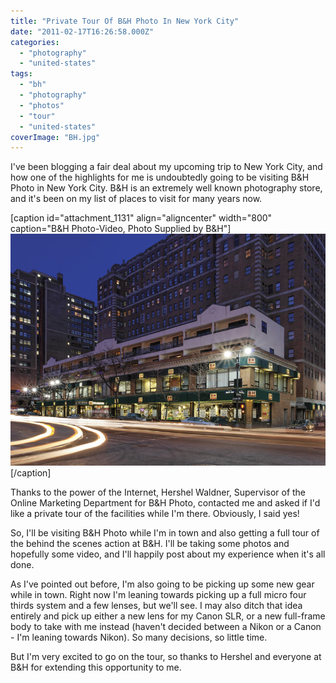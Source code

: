 ```yaml
---
title: "Private Tour Of B&H Photo In New York City"
date: "2011-02-17T16:26:58.000Z"
categories: 
  - "photography"
  - "united-states"
tags: 
  - "bh"
  - "photography"
  - "photos"
  - "tour"
  - "united-states"
coverImage: "BH.jpg"
---
```


I've been blogging a fair deal about my upcoming trip to New York City, and how one of the highlights for me is undoubtedly going to be visiting B&H Photo in New York City. B&H is an extremely well known photography store, and it's been on my list of places to visit for many years now.

\[caption id="attachment\_1131" align="aligncenter" width="800" caption="B&H Photo-Video, Photo Supplied by B&H"\][![](images/BH.jpg "BH")](http://www.migratorynerd.com/wordpress/wp-content/uploads/2011/02/BH.jpg)\[/caption\]

Thanks to the power of the Internet, Hershel Waldner, Supervisor of the Online Marketing Department for B&H Photo, contacted me and asked if I'd like a private tour of the facilities while I'm there. Obviously, I said yes!

So, I'll be visiting B&H Photo while I'm in town and also getting a full tour of the behind the scenes action at B&H. I'll be taking some photos and hopefully some video, and I'll happily post about my experience when it's all done.

As I've pointed out before, I'm also going to be picking up some new gear while in town. Right now I'm leaning towards picking up a full micro four thirds system and a few lenses, but we'll see. I may also ditch that idea entirely and pick up either a new lens for my Canon SLR, or a new full-frame body to take with me instead (haven't decided between a Nikon or a Canon - I'm leaning towards Nikon). So many decisions, so little time.

But I'm very excited to go on the tour, so thanks to Hershel and everyone at B&H for extending this opportunity to me.
